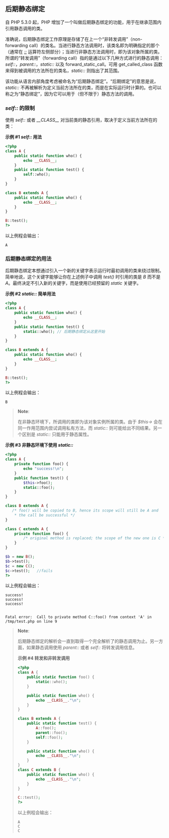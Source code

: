 后期静态绑定
------------

自 PHP 5.3.0 起，PHP
增加了一个叫做后期静态绑定的功能，用于在继承范围内引用静态调用的类。

准确说，后期静态绑定工作原理是存储了在上一个“非转发调用”（non-forwarding
call）的类名。当进行静态方法调用时，该类名即为明确指定的那个（通常在
<a href="/language/oop5/paamayim-nekudotayim.html" class="link"><em>::</em></a>
运算符左侧部分）；当进行非静态方法调用时，即为该对象所属的类。所谓的“转发调用”（forwarding
call）指的是通过以下几种方式进行的静态调用：*self::*，*parent::*，*static::*
以及 <span class="function">forward\_static\_call</span>。可用 <span
class="function">get\_called\_class</span>
函数来得到被调用的方法所在的类名，*static::* 则指出了其范围。

该功能从语言内部角度考虑被命名为“后期静态绑定”。“后期绑定”的意思是说，*static::*
不再被解析为定义当前方法所在的类，而是在实际运行时计算的。也可以称之为“静态绑定”，因为它可以用于（但不限于）静态方法的调用。

### *self::* 的限制

使用 *self::* 或者 *\_\_CLASS\_\_*
对当前类的静态引用，取决于定义当前方法所在的类：

**示例 \#1 *self::* 用法**

``` php
<?php
class A {
    public static function who() {
        echo __CLASS__;
    }
    public static function test() {
        self::who();
    }
}

class B extends A {
    public static function who() {
        echo __CLASS__;
    }
}

B::test();
?>
```

以上例程会输出：

    A

### 后期静态绑定的用法

后期静态绑定本想通过引入一个新的关键字表示运行时最初调用的类来绕过限制。简单地说，这个关键字能够让你在上述例子中调用
*test()* 时引用的类是 *B* 而不是
*A*。最终决定不引入新的关键字，而是使用已经预留的 *static* 关键字。

**示例 \#2 *static::* 简单用法**

``` php
<?php
class A {
    public static function who() {
        echo __CLASS__;
    }
    public static function test() {
        static::who(); // 后期静态绑定从这里开始
    }
}

class B extends A {
    public static function who() {
        echo __CLASS__;
    }
}

B::test();
?>
```

以上例程会输出：

    B

> **Note**:
>
> 在非静态环境下，所调用的类即为该对象实例所属的类。由于 *$this-\>*
> 会在同一作用范围内尝试调用私有方法，而 *static::*
> 则可能给出不同结果。另一个区别是 *static::* 只能用于静态属性。

**示例 \#3 非静态环境下使用 *static::***

``` php
<?php
class A {
    private function foo() {
        echo "success!\n";
    }
    public function test() {
        $this->foo();
        static::foo();
    }
}

class B extends A {
   /* foo() will be copied to B, hence its scope will still be A and
    * the call be successful */
}

class C extends A {
    private function foo() {
        /* original method is replaced; the scope of the new one is C */
    }
}

$b = new B();
$b->test();
$c = new C();
$c->test();   //fails
?>
```

以上例程会输出：

    success!
    success!
    success!


    Fatal error:  Call to private method C::foo() from context 'A' in /tmp/test.php on line 9

> **Note**:
>
> 后期静态绑定的解析会一直到取得一个完全解析了的静态调用为止。另一方面，如果静态调用使用
> *parent::* 或者 *self::* 将转发调用信息。
>
> **示例 \#4 转发和非转发调用**
>
> ``` php
> <?php
> class A {
>     public static function foo() {
>         static::who();
>     }
>
>     public static function who() {
>         echo __CLASS__."\n";
>     }
> }
>
> class B extends A {
>     public static function test() {
>         A::foo();
>         parent::foo();
>         self::foo();
>     }
>
>     public static function who() {
>         echo __CLASS__."\n";
>     }
> }
> class C extends B {
>     public static function who() {
>         echo __CLASS__."\n";
>     }
> }
>
> C::test();
> ?>
> ```
>
> 以上例程会输出：
>
>     A
>     C
>     C

